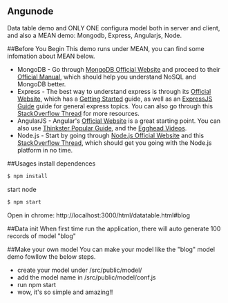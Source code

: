 ## Angunode
Data table demo and ONLY ONE configura model both in server and client, and also a MEAN demo: Mongodb, Express, Angularjs, Node.

##Before You Begin
This demo runs under MEAN, you can find some infomation about MEAN below.
* MongoDB - Go through [MongoDB Official Website](http://mongodb.org/) and proceed to their [Official Manual](http://docs.mongodb.org/manual/), which should help you understand NoSQL and MongoDB better.
* Express - The best way to understand express is through its [Official Website](http://expressjs.com/), which has a [Getting Started](http://expressjs.com/starter/installing.html) guide, as well as an [ExpressJS Guide](http://expressjs.com/guide/error-handling.html) guide for general express topics. You can also go through this [StackOverflow Thread](http://stackoverflow.com/questions/8144214/learning-express-for-node-js) for more resources.
* AngularJS - Angular's [Official Website](http://angularjs.org/) is a great starting point. You can also use [Thinkster Popular Guide](http://www.thinkster.io/), and the [Egghead Videos](https://egghead.io/).
* Node.js - Start by going through [Node.js Official Website](http://nodejs.org/) and this [StackOverflow Thread](http://stackoverflow.com/questions/2353818/how-do-i-get-started-with-node-js), which should get you going with the Node.js platform in no time.

##Usages
install dependences
```bash
$ npm install
```
start node
```bash
$ npm start
```
Open in chrome: http://localhost:3000/html/datatable.html#blog

##Data init
When first time run the application, there will auto generate 100 records of model "blog"

##Make your own model
You can make your model like the "blog" model demo fowllow the below steps.
* create your model under /src/public/model/
* add the model name in /src/public/model/conf.js
* run npm start
* wow, it's so simple and amazing!!
